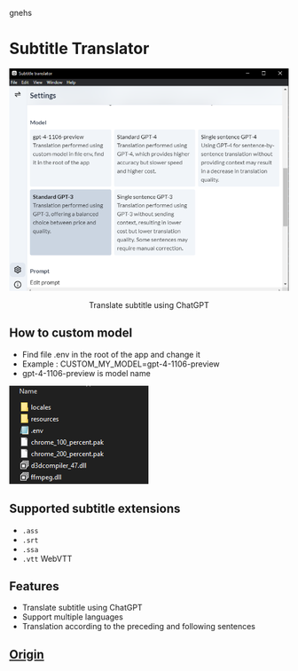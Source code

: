 gnehs
# Subtitle Translator

<img width="783" src="https://github.com/tvone/subtitle-translator-electron/blob/master/assets/subtitle_electron.PNG">
<p align="center">
  Translate subtitle using ChatGPT
</p>

## How to custom model
- Find file .env in the root of the app and change it
- Example : CUSTOM_MY_MODEL=gpt-4-1106-preview
- gpt-4-1106-preview is model name

<img width="251" src="https://github.com/tvone/subtitle-translator-electron/blob/master/assets/custom_env.PNG">

## Supported subtitle extensions

- `.ass`
- `.srt`
- `.ssa`
- `.vtt` WebVTT

## Features

- Translate subtitle using ChatGPT
- Support multiple languages
- Translation according to the preceding and following sentences

## [Origin](https://github.com/gnehs/subtitle-translator-electron/releases/latest)
